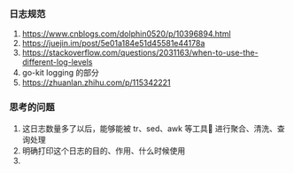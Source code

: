 ### 日志规范
1. https://www.cnblogs.com/dolphin0520/p/10396894.html
2. https://juejin.im/post/5e01a184e51d45581e44178a
3. https://stackoverflow.com/questions/2031163/when-to-use-the-different-log-levels
4. go-kit logging 的部分
5. https://zhuanlan.zhihu.com/p/115342221



### 思考的问题
1. 这日志数量多了以后，能够能被 tr、sed、awk 等工具🔧 进行聚合、清洗、查询处理
2. 明确打印这个日志的目的、作用、什么时候使用
3. 